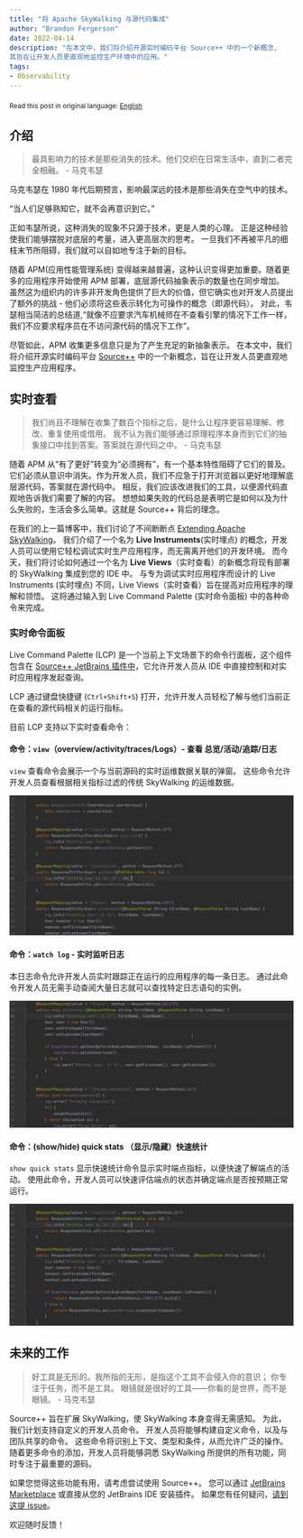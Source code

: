 ```yaml
---
title: "将 Apache SkyWalking 与源代码集成"
author: "Brandon Fergerson"
date: 2022-04-14
description: "在本文中，我们将介绍开源实时编码平台 Source++ 中的一个新概念,
其旨在让开发人员更直观地监控生产环境中的应用。"
tags:
- Observability
---
```


<sub>Read this post in original language: [English](https://skywalking.apache.org/blog/2022-04-14-integrating-skywalking-with-source-code/)</sub>

## 介绍

> 最具影响力的技术是那些消失的技术。他们交织在日常生活中，直到二者完全相融。 - 马克韦瑟

马克韦瑟在 1980 年代后期预言，影响最深远的技术是那些消失在空气中的技术。

“当人们足够熟知它，就不会再意识到它。”

正如韦瑟所说，这种消失的现象不只源于技术，更是人类的心理。
正是这种经验使我们能够摆脱对底层的考量，进入更高层次的思考。
一旦我们不再被平凡的细枝末节所阻碍，我们就可以自如地专注于新的目标。

随着 APM(应用性能管理系统) 变得越来越普遍，这种认识变得更加重要。随着更多的应用程序开始使用 APM 部署，底层源代码抽象表示的数量也在同步增加。
虽然这为组织内的许多非开发角色提供了巨大的价值，但它确实也对开发人员提出了额外的挑战 -
他们必须将这些表示转化为可操作的概念（即源代码）。
对此，韦瑟相当简洁的总结道,“就像不应要求汽车机械师在不查看引擎的情况下工作一样，我们不应要求程序员在不访问源代码的情况下工作”。

尽管如此，APM 收集更多信息只是为了产生充足的新抽象表示。
在本文中，我们将介绍开源实时编码平台 [Source++](https://github.com/sourceplusplus/live-platform) 中的一个新概念，旨在让开发人员更直观地监控生产应用程序。

## 实时查看

> 我们尚且不理解在收集了数百个指标之后，是什么让程序更容易理解、修改、重复使用或借用。
> 我不认为我们能够通过原理程序本身而到它们的抽象接口中找到答案。答案就在源代码之中。 - 马克韦瑟

随着 APM 从“有了更好”转变为“必须拥有”，有一个基本特性阻碍了它们的普及。
它们必须从意识中消失。作为开发人员，我们不应急于打开浏览器以更好地理解底层源代码，答案就在源代码中。
相反，我们应该改进我们的工具，以便源代码直观地告诉我们需要了解的内容。
想想如果失败的代码总是表明它是如何以及为什么失败的，生活会多么简单。这就是 Source++ 背后的理念。

在我们的上一篇博客中，我们讨论了不间断断点 [Extending Apache SkyWalking](https://skywalking.apache.org/blog/2021-12-06-extend-skywalking-with-nbb/)。
我们介绍了一个名为 **Live Instruments**(实时埋点) 的概念，开发人员可以使用它轻松调试实时生产应用程序，而无需离开他们的开发环境。
而今天，我们将讨论如何通过一个名为 **Live Views**（实时查看）的新概念将现有部署的 SkyWalking 集成到您的 IDE 中。
与专为调试实时应用程序而设计的 Live Instruments (实时埋点) 不同，Live Views（实时查看）旨在提高对应用程序的理解和领悟。
这将通过输入到 Live Command Palette (实时命令面板) 中的各种命令来完成。

### 实时命令面板

Live Command Palette (LCP) 是一个当前上下文场景下的命令行面板，这个组件包含在 [Source++ JetBrains 插件中](https://github.com/sourceplusplus/interface-jetbrains)，它允许开发人员从 IDE 中直接控制和对实时应用程序发起查询。

LCP 通过键盘快捷键 (`Ctrl+Shift+S`) 打开，允许开发人员轻松了解与他们当前正在查看的源代码相关的运行指标。

目前 LCP 支持以下实时查看命令：

#### 命令：`view`（overview/activity/traces/Logs）- 查看 总览/活动/追踪/日志

`view` 查看命令会展示一个与当前源码的实时运维数据关联的弹窗。
这些命令允许开发人员查看根据相关指标过滤的传统 SkyWalking 的运维数据。

![](view_command.gif)

#### 命令：`watch log` - 实时监听日志

本日志命令允许开发人员实时跟踪正在运行的应用程序的每一条日志。
通过此命令开发人员无需手动查阅大量日志就可以查找特定日志语句的实例。

![](watch_log_command.gif)

#### 命令：(show/hide) quick stats （显示/隐藏）快速统计

`show quick stats` 显示快速统计命令显示实时端点指标，以便快速了解端点的活动。
使用此命令，开发人员可以快速评估端点的状态并确定端点是否按预期正常运行。

![](show_quick_stats_command.gif)

## 未来的工作

> 好工具是无形的。我所指的无形，是指这个工具不会侵入你的意识；
> 你专注于任务，而不是工具。
> 眼镜就是很好的工具——你看的是世界，而不是眼镜。 - 马克韦瑟

Source++ 旨在扩展 SkyWalking，使 SkyWalking 本身变得无需感知。
为此，我们计划支持自定义的开发人员命令。
开发人员将能够构建自定义命令，以及与团队共享的命令。
这些命令将识别上下文、类型和条件，从而允许广泛的操作。
随着更多命令的添加，开发人员将能够洞悉 SkyWalking 所提供的所有功能，同时专注于最重要的源码。

如果您觉得这些功能有用，请考虑尝试使用 Source++。
您可以通过 [JetBrains Marketplace](https://plugins.jetbrains.com/plugin/12033-source-)
或直接从您的 JetBrains IDE 安装插件。
如果您有任何疑问，[请到这提 issue](https://github.com/sourceplusplus/interface-jetbrains/issues)。

欢迎随时反馈！
